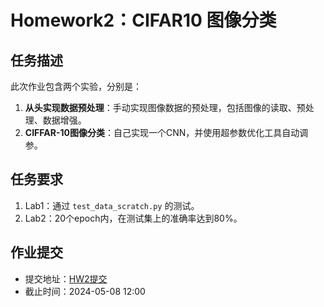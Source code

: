 # Homework2：CIFAR10 图像分类

## 任务描述

此次作业包含两个实验，分别是：

1. **从头实现数据预处理**：手动实现图像数据的预处理，包括图像的读取、预处理、数据增强。
2. **CIFFAR-10图像分类**：自己实现一个CNN，并使用超参数优化工具自动调参。

## 任务要求

1. Lab1：通过 `test_data_scratch.py` 的测试。
2. Lab2：20个epoch内，在测试集上的准确率达到80%。

## 作业提交

- 提交地址：[HW2提交](https://bhpan.buaa.edu.cn/link/AA9F7218AD4B1A4EE8B8A12EB1E28BEF93)
- 截止时间：2024-05-08 12:00
